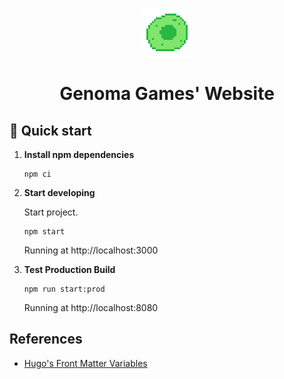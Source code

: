 <p align="center">
  <a href="http://genomagames.com/?utm_source=github&utm_medium=readme">
    <img alt="Genoma Games" src="./public/icon.png" width="78" />
  </a>
</p>
<h1 align="center">
  Genoma Games' Website
</h1>

## 🚀 Quick start

1. **Install npm dependencies**

   ```shell
   npm ci
   ```

1. **Start developing**

   Start project.

   ```shell
   npm start
   ```

   Running at http://localhost:3000

1. **Test Production Build**

   ```shell
   npm run start:prod
   ```

   Running at http://localhost:8080

## References

- [Hugo's Front Matter Variables](https://gohugo.io/content-management/front-matter/#front-matter-variables)
